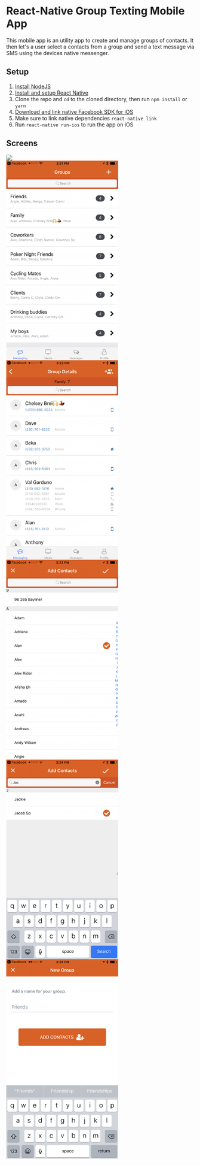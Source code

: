 # React-Native Group Texting Mobile App

This mobile app is an utility app to create and manage groups of contacts. It then let's a user select a contacts from a group and send a text message via SMS using the devices native messenger.


## Setup
1. [Install NodeJS](https://nodejs.org/en/)
2. [Install and setup React Native](https://facebook.github.io/react-native/docs/getting-started.html)
3. Clone the repo and `cd` to the cloned directory, then run `npm install` or `yarn`
4. [Download and link native Facebook SDK for iOS](https://developers.facebook.com/docs/ios/getting-started/)
5. Make sure to link native dependencies `react-native link`
4. Run `react-native run-ios` to run the app on iOS

## Screens
<img src="/screenshots/1.PNG" width="300" align="left" />
<img src="/screenshots/2.PNG" width="300" align="left" />
<img src="/screenshots/3.PNG" width="300" align="left" />
<img src="/screenshots/4.PNG" width="300" align="left" />
<img src="/screenshots/5.PNG" width="300" align="left" />
<img src="/screenshots/6.PNG" width="300" align="left" />
